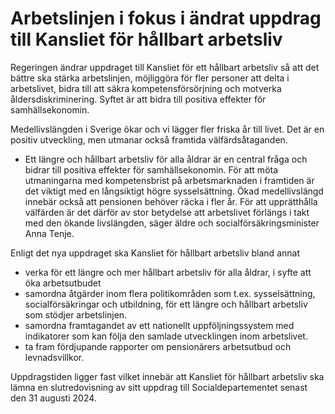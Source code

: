 # Arbetslinjen i fokus i ändrat uppdrag till Kansliet för hållbart arbetsliv

Regeringen ändrar uppdraget till Kansliet för ett hållbart arbetsliv så att det bättre ska stärka arbetslinjen, möjliggöra för fler personer att delta i arbetslivet, bidra till att säkra kompetensförsörjning och motverka åldersdiskriminering. Syftet är att bidra till positiva effekter för samhällsekonomin.

Medellivslängden i Sverige ökar och vi lägger fler friska år till livet. Det är en positiv utveckling, men utmanar också framtida välfärdsåtaganden.

- Ett längre och hållbart arbetsliv för alla åldrar är en central fråga och bidrar till positiva effekter för samhällsekonomin. För att möta utmaningarna med kom­p­e­tens­brist på arbetsmarknaden i framtiden är det viktigt med en långsiktigt högre sysselsättning. Ökad medellivslängd innebär också att pensionen behöver räcka i fler år. För att upprätthålla välfärden är det därför av stor betydelse att arbetslivet förlängs i takt med den ökande livslängden, säger äldre och socialförsäkringsminister Anna Tenje.

Enligt det nya uppdraget ska Kansliet för hållbart arbetsliv bland annat

* verka för ett längre och mer hållbart arbetsliv för alla åldrar, i syfte att öka arbetsutbudet
* samordna åtgärder inom flera politikområden som t.ex. sysselsättning, socialförsäkringar och utbildning, för ett längre och hållbart arbetsliv som stödjer arbetslinjen.
* samordna framtagandet av ett nationellt uppföljningssystem med indikatorer som kan följa den samlade utvecklingen inom arbetslivet.
* ta fram fördjupande rapporter om pensionärers arbetsutbud och levnadsvillkor.

Uppdragstiden ligger fast vilket innebär att Kansliet för hållbart arbetsliv ska lämna en slutredovisning av sitt uppdrag till Socialdepartementet senast den 31 augusti 2024.
